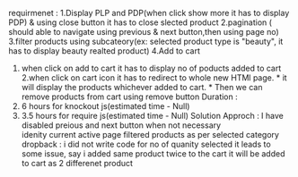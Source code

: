 requirmenet :
1.Display PLP and PDP(when click show more it has to display PDP) & using close button it has to close slected product
2.pagination ( should able to navigate using previous & next button,then using page no)
3.filter products using subcateory(ex: selected product type is "beauty", it has to display beauty realted product)
4.Add to cart
  1. when click on add to cart it has to display no of poducts added to cart
  2.when click on cart icon it has to redirect to whole new HTMl page.
    * it will display the products whichever added to cart.
    * Then we can remove products from cart using remove button
Duration :
  1. 6 hours for knockout js(estimated time - Null)
  2. 3.5 hours for require js(estimated time - Null)
Solution Approch :
  I have disabled preious and next button when not necessary  
  idenity current active page
  filtered products as per selected category 
dropback :
  i did not write code for no of quanity selected it leads to some issue, say i added same product twice to the cart it will be added to cart as 2 differenet product
  


 
